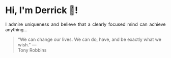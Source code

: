 # Hi, I'm Derrick 👋!
<p align="justify">I admire uniqueness and believe that a clearly focused mind can achieve anything...</p> 
<!-- #quote-start -->
<blockquote>&ldquo;We can change our lives. We can do, have, and be exactly what we wish.&rdquo; &mdash; <footer>Tony Robbins</footer></blockquote>
<!-- #quote-end -->
